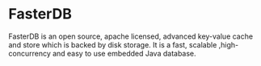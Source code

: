 # FasterDB
FasterDB is an open source, apache licensed, advanced key-value cache and store which is backed by disk storage. It is a fast, scalable ,high-concurrency and easy to use embedded Java database.
